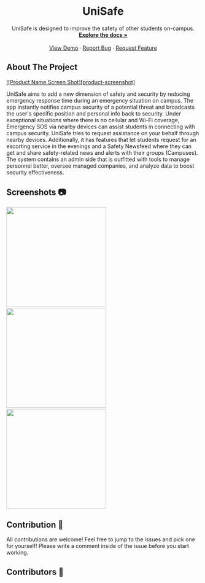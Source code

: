 <div align="center">

  <h1 align="center">UniSafe</h1>

  <p align="center">
    UniSafe is designed to improve the safety of other students on-campus.
    <br />
    <a href="https://github.com/othneildrew/Best-README-Template"><strong>Explore the docs »</strong></a>
    <br />
    <br />
    <a href="https://github.com/othneildrew/Best-README-Template">View Demo</a>
    ·
    <a href="https://github.com/othneildrew/Best-README-Template/issues">Report Bug</a>
    ·
    <a href="https://github.com/othneildrew/Best-README-Template/issues">Request Feature</a>
  </p>
</div>

<!-- ABOUT THE PROJECT -->
## About The Project

[![Product Name Screen Shot][product-screenshot]](https://example.com)

UniSafe aims to add a new dimension of safety and security by reducing emergency response time during an emergency situation on campus. The app instantly notifies campus security of a potential threat and broadcasts the user's specific position and personal info back to security. Under exceptional situations where there is no cellular and Wi-Fi coverage, Emergency SOS via nearby devices can assist students in connecting with campus security. UniSafe tries to request assistance on your behalf through nearby devices. Additionally, it has features that let students request for an escorting service in the evenings and a Safety Newsfeed where they can get and share safety-related news and alerts with their groups (Campuses). The system contains an admin side that is outfitted with tools to manage personnel better, oversee managed companies, and analyze data to boost security effectiveness.

## Screenshots 📷
<img src="/arts/splash-screen.png" width="260"> &emsp;<img src="/arts/market-screen.png" width="260"> &emsp;<img src="/arts/market-screen-dark.png" width="260">

## Contribution 🙌
All contributions are welcome! Feel free to jump to the issues and pick one for yourself! Please write a comment inside of the issue before you start working.

## Contributors 👏
<!--* [abdalla19977](https://github.com/abdalla19977)-->
